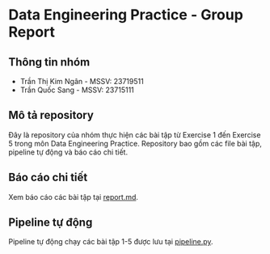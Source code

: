# Data Engineering Practice - Group Report

## Thông tin nhóm
- Trần Thị Kim Ngân - MSSV: 23719511  
- Trần Quốc Sang - MSSV: 23715111  

## Mô tả repository
Đây là repository của nhóm thực hiện các bài tập từ Exercise 1 đến Exercise 5 trong môn Data Engineering Practice. Repository bao gồm các file bài tập, pipeline tự động và báo cáo chi tiết.

## Báo cáo chi tiết
Xem báo cáo các bài tập tại [report.md](report.md).

## Pipeline tự động
Pipeline tự động chạy các bài tập 1-5 được lưu tại [pipeline.py](pipeline.py).
